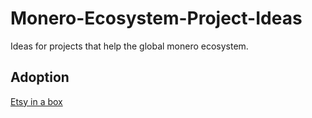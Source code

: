 # Monero-Ecosystem-Project-Ideas
Ideas for projects that help the global monero ecosystem. 



## Adoption 
[Etsy in a box](Store-In-A-Box.md)

